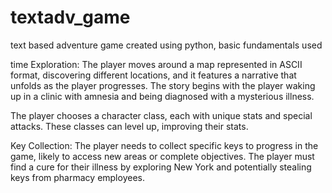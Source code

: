 # textadv_game
text based adventure game created using python, basic fundamentals used 

time Exploration: The player moves around a map represented in ASCII format, discovering different locations, and it features a narrative that unfolds as the player progresses. The story begins with the player waking up in a clinic with amnesia and being diagnosed with a mysterious illness.

The player chooses a character class, each with unique stats and special attacks. These classes can level up, improving their stats.

Key Collection: The player needs to collect specific keys to progress in the game, likely to access new areas or complete objectives. The player must find a cure for their illness by exploring New York and potentially stealing keys from pharmacy employees.
